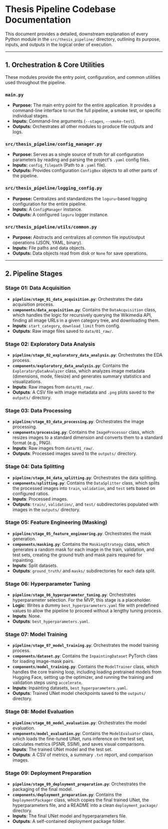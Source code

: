 # Thesis Pipeline Codebase Documentation

This document provides a detailed, downstream explanation of every Python module in the `src/thesis_pipeline/` directory, outlining its purpose, inputs, and outputs in the logical order of execution.

---

## 1. Orchestration & Core Utilities

These modules provide the entry point, configuration, and common utilities used throughout the pipeline.

### `main.py`

- **Purpose:** The main entry point for the entire application. It provides a command-line interface to run the full pipeline, a smoke test, or specific individual stages.
- **Inputs:** Command-line arguments (`--stages`, `--smoke-test`).
- **Outputs:** Orchestrates all other modules to produce file outputs and logs.

### `src/thesis_pipeline/config_manager.py`

- **Purpose:** Serves as a single source of truth for all configuration parameters by reading and parsing the project's `.yaml` config files.
- **Inputs:** `config_filepath` (Path to a `.yaml` file).
- **Outputs:** Provides configuration `ConfigBox` objects to all other parts of the pipeline.

### `src/thesis_pipeline/logging_config.py`

- **Purpose:** Centralizes and standardizes the `loguru`-based logging configuration for the entire pipeline.
- **Inputs:** A `ConfigManager` instance.
- **Outputs:** A configured `loguru` logger instance.

### `src/thesis_pipeline/utils/common.py`

- **Purpose:** Abstracts and centralizes all common file input/output operations (JSON, YAML, binary).
- **Inputs:** File paths and data objects.
- **Outputs:** Data objects read from disk or `None` for save operations.

---

## 2. Pipeline Stages

### Stage 01: Data Acquisition

- **`pipeline/stage_01_data_acquisition.py`**: Orchestrates the data acquisition process.
- **`components/data_acquisition.py`**: Contains the `DataAcquisition` class, which handles the logic for recursively querying the Wikimedia API, finding all image URLs in a given category tree, and downloading them.
- **Inputs**: `start_category`, `download_limit` from config.
- **Outputs**: Raw image files saved to `data/01_raw/`.

### Stage 02: Exploratory Data Analysis

- **`pipeline/stage_02_exploratory_data_analysis.py`**: Orchestrates the EDA process.
- **`components/exploratory_data_analysis.py`**: Contains the `ExploratoryDataAnalyzer` class, which analyzes image metadata (dimensions, mode, filesize) and generates summary statistics and visualizations.
- **Inputs**: Raw images from `data/01_raw/`.
- **Outputs**: A CSV file with image metadata and `.png` plots saved to the `outputs/` directory.

### Stage 03: Data Processing

- **`pipeline/stage_03_data_processing.py`**: Orchestrates the image processing.
- **`components/processing.py`**: Contains the `ImageProcessor` class, which resizes images to a standard dimension and converts them to a standard format (e.g., PNG).
- **Inputs**: Raw images from `data/01_raw/`.
- **Outputs**: Processed images saved to the `outputs/` directory.

### Stage 04: Data Splitting

- **`pipeline/stage_04_data_splitting.py`**: Orchestrates the data splitting.
- **`components/splitting.py`**: Contains the `DataSplitter` class, which splits the processed images into `train`, `validation`, and `test` sets based on configured ratios.
- **Inputs**: Processed images.
- **Outputs**: `train/`, `validation/`, and `test/` subdirectories populated with images in the `outputs/` directory.

### Stage 05: Feature Engineering (Masking)

- **`pipeline/stage_05_feature_engineering.py`**: Orchestrates the mask generation.
- **`components/masking.py`**: Contains the `MaskingStrategy` class, which generates a random mask for each image in the train, validation, and test sets, creating the ground truth and mask pairs required for inpainting.
- **Inputs**: Split datasets.
- **Outputs**: `ground_truth/` and `masks/` subdirectories for each data split.

### Stage 06: Hyperparameter Tuning

- **`pipeline/stage_06_hyperparameter_tuning.py`**: Orchestrates hyperparameter selection. For the MVP, this stage is a placeholder.
- **Logic**: Writes a dummy `best_hyperparameters.yaml` file with predefined values to allow the pipeline to proceed without a lengthy tuning process.
- **Inputs**: None.
- **Outputs**: `best_hyperparameters.yaml`.

### Stage 07: Model Training

- **`pipeline/stage_07_model_training.py`**: Orchestrates the model training process.
- **`components/dataset.py`**: Contains the `InpaintingDataset` PyTorch class for loading image-mask pairs.
- **`components/model_training.py`**: Contains the `ModelTrainer` class, which handles the core training loop, including loading pretrained models from Hugging Face, setting up the optimizer, and running the training and validation steps using `accelerate`.
- **Inputs**: Inpainting datasets, `best_hyperparameters.yaml`.
- **Outputs**: Trained UNet model checkpoints saved to the `outputs/` directory.

### Stage 08: Model Evaluation

- **`pipeline/stage_08_model_evaluation.py`**: Orchestrates the model evaluation.
- **`components/model_evaluation.py`**: Contains the `ModelEvaluator` class, which loads the fine-tuned UNet, runs inference on the test set, calculates metrics (PSNR, SSIM), and saves visual comparisons.
- **Inputs**: The trained UNet model and the test set.
- **Outputs**: A CSV of metrics, a summary `.txt` report, and comparison images.

### Stage 09: Deployment Preparation

- **`pipeline/stage_09_deployment_preparation.py`**: Orchestrates the packaging of the final model.
- **`components/deployment_preparation.py`**: Contains the `DeploymentPackager` class, which copies the final trained UNet, the hyperparameters file, and a README into a clean `deployment_package/` directory.
- **Inputs**: The final UNet model and hyperparameters file.
- **Outputs**: A self-contained deployment package folder.
